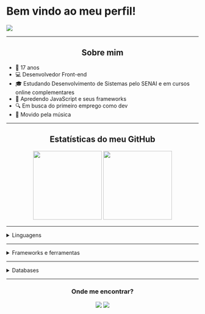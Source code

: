 # Bem vindo ao meu perfil!

<img src="https://i.imgur.com/kanJCgf.png" align="center" />

---

<h2 align="center">Sobre mim</h2>

- 🧑 17 anos
- 💻 Desenvolvedor Front-end
- &#127891; Estudando Desenvolvimento de Sistemas pelo SENAI e em cursos online complementares
- 🎯 Apredendo JavaScript e seus frameworks
- 🔍 Em busca do primeiro emprego como dev
- 🎵 Movido pela música

---

<h2 align="center">Estatísticas do meu GitHub</h2>
<div align="center">
  <img height="180em" src="https://github-readme-stats.vercel.app/api?username=CauaRodrigues&show_icons=true&theme=radical&include_all_commits=true&count_private=true" />
  
  <img height="180em" src="https://github-readme-stats.vercel.app/api/top-langs/?username=CauaRodrigues&layout=compact&langs_count=7&theme=radical"  />
</div>

---

<details>
    <summary>Linguagens</summary>
    <div align="center">
        <img src="https://img.shields.io/badge/Python-3776AB?style=for-the-badge&logo=python&logoColor=white" />
        <img src="https://img.shields.io/badge/JavaScript-F7DF1E?style=for-the-badge&logo=javascript&logoColor=black" />
        <img src="https://img.shields.io/badge/HTML5-E34F26?style=for-the-badge&logo=html5&logoColor=white" />
        <img src="https://img.shields.io/badge/CSS3-1572B6?style=for-the-badge&logo=css3&logoColor=white" />
    </div>
</details>

---

<details>
    <summary>Frameworks e ferramentas</summary>
    <div align="center">
        <img src="https://img.shields.io/badge/Sass-CC6699?style=for-the-badge&logo=sass&logoColor=white"  />
        <img src="https://img.shields.io/badge/React-20232A?style=for-the-badge&logo=react&logoColor=61DAFB" />
        <img src="https://img.shields.io/badge/Node.js-43853D?style=for-the-badge&logo=node.js&logoColor=white" />
        <img src="https://img.shields.io/badge/Material--UI-0081CB?style=for-the-badge&logo=mui&logoColor=white" />
        <img src="https://img.shields.io/badge/Bootstrap-563D7C?style=for-the-badge&logo=bootstrap&logoColor=white" />
        <img src="https://img.shields.io/badge/Pop!_OS-48B9C7?style=for-the-badge&logo=pop!_os&logoColor=white" />
        <img src="https://img.shields.io/badge/Visual_Studio_Code-007ACC?style=for-the-badge&logo=visual-studio-code&logoColor=white" />
        <img src="https://img.shields.io/badge/Vim-019733?style=for-the-badge&logo=vim&logoColor=white" />
        <img src="https://img.shields.io/badge/Figma-F24E1E?style=for-the-badge&logo=figma&logoColor=fff" />
        <img src="https://img.shields.io/badge/React_Native-20232A?style=for-the-badge&logo=react&logoColor=61DAFB" />
        <img src="https://img.shields.io/badge/Linux-FCC624?style=for-the-badge&logo=linux&logoColor=000" />
    </div>
</details>

---

<details>
    <summary>Databases</summary>
    <div align="center">
        <img src="https://img.shields.io/badge/MySQL-00000F?style=for-the-badge&logo=mysql&logoColor=white" />
        <img src="https://img.shields.io/badge/SupaBase-3ECF8E?style=for-the-badge&logo=supabase&logoColor=white" />
    </div>
</details>

---
<h3 align="center">Onde me encontrar?</h3>

<div align="center">
    <a href="mailto:caua.rodriguesassis205@gmail.com"><img src="https://img.shields.io/badge/-Gmail-EA4335?style=for-the-badge&logo=gmail&logoColor=white" target="_blank"></a>
    <a href="https://www.linkedin.com/in/cau%C3%A3-rodrigues-736854208/" target="_blank"><img src="https://img.shields.io/badge/-LinkedIn-%230077B5?style=for-the-badge&logo=linkedin&logoColor=white" target="_blank"></a> 
</div>
